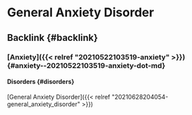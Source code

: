 # General Anxiety Disorder


## Backlink {#backlink}


### [Anxiety]({{< relref "20210522103519-anxiety" >}}) {#anxiety--20210522103519-anxiety-dot-md}


#### Disorders {#disorders}

[General Anxiety Disorder]({{< relref "20210628204054-general_anxiety_disorder" >}})
